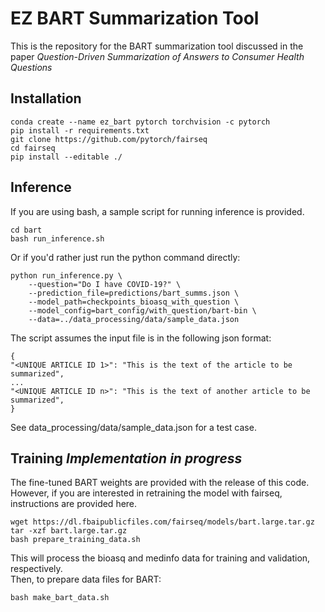 # EZ BART Summarization Tool
This is the repository for the BART summarization tool discussed in the paper *Question-Driven Summarization of Answers to Consumer Health Questions*

## Installation
```
conda create --name ez_bart pytorch torchvision -c pytorch
pip install -r requirements.txt
git clone https://github.com/pytorch/fairseq
cd fairseq
pip install --editable ./
```

## Inference
If you are using bash, a sample script for running inference is provided.
```
cd bart
bash run_inference.sh
```
Or if you'd rather just run the python command directly:
```
python run_inference.py \
    --question="Do I have COVID-19?" \
    --prediction_file=predictions/bart_summs.json \
    --model_path=checkpoints_bioasq_with_question \
    --model_config=bart_config/with_question/bart-bin \
    --data=../data_processing/data/sample_data.json
```
The script assumes the input file is in the following json format:
```
{
"<UNIQUE ARTICLE ID 1>": "This is the text of the article to be summarized",
...
"<UNIQUE ARTICLE ID n>": "This is the text of another article to be summarized",
}
```
See data_processing/data/sample_data.json for a test case.

## Training *Implementation in progress*
The fine-tuned BART weights are provided with the release of this code. However, if you are interested in retraining the model with fairseq, instructions are provided here.
```
wget https://dl.fbaipublicfiles.com/fairseq/models/bart.large.tar.gz
tar -xzf bart.large.tar.gz
bash prepare_training_data.sh
```
This will process the bioasq and medinfo data for training and validation, respectively.   
Then, to prepare data files for BART:
```
bash make_bart_data.sh
```

